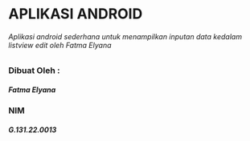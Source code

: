 # APLIKASI ANDROID
###### Aplikasi android sederhana untuk menampilkan inputan data kedalam listview edit oleh Fatma Elyana

### Dibuat Oleh :
##### Fatma Elyana
### NIM
##### G.131.22.0013